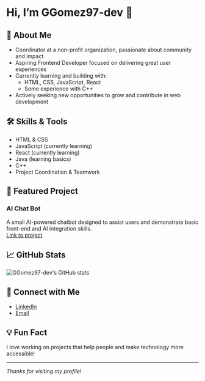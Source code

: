 # Hi, I’m GGomez97-dev 👋

## 🌟 About Me
- Coordinator at a non-profit organization, passionate about community and impact
- Aspiring Frontend Developer focused on delivering great user experiences
- Currently learning and building with:
  - HTML, CSS, JavaScript, React
  - Some experience with C++
- Actively seeking new opportunities to grow and contribute in web development

## 🛠️ Skills & Tools
- HTML & CSS
- JavaScript (currently learning)
- React (currently learning)
- Java (learning basics)
- C++
- Project Coordination & Teamwork

## 🚀 Featured Project
### AI Chat Bot
A small AI-powered chatbot designed to assist users and demonstrate basic front-end and AI integration skills.  
[Link to project](#) <!-- Replace # with your repo link or update once published -->

## 📈 GitHub Stats
![GGomez97-dev's GitHub stats](https://github-readme-stats.vercel.app/api?username=GGomez97-dev&show_icons=true&theme=radical)

## 🤝 Connect with Me
- [LinkedIn](https://www.linkedin.com/in/your-linkedin) <!-- Update with your actual LinkedIn -->
- [Email](mailto:your@email.com) <!-- Update with your actual email -->

## 💡 Fun Fact
I love working on projects that help people and make technology more accessible!

---

_Thanks for visiting my profile!_
